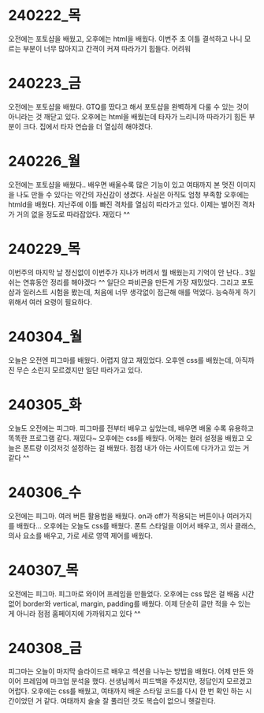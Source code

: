 # 240222_목 #
오전에는 포토샵을 배웠고, 오후에는 html을 배웠다. 
이번주 초 이틀 결석하고 나니 모르는 부분이 너무 많아지고 간격이 커져 
따라가기 힘들다. 
어려워 

# 240223_금 #
오전에는 포토샵을 배웠다. 
GTQ를 땄다고 해서 포토샵을 완벽하게 다룰 수 있는 것이 아니라는 것 깨닫고 있다. 
오후에는 html을 배웠는데 타자가 느리니까 따라가기 힘든 부분이 크다. 
집에서 타자 연습을 더 열심히 해야겠다. 

# 240226_월 #
오전에는 포토샵을 배웠다.. 
배우면 배울수록 많은 기능이 있고 
여태까지 본 멋진 이미지을  나도 만들 수 있다는 
약간의 자신감이 생겼다. 사실은 아직도 엄청 부족함 
오후에는 htmld을 배웠다. 
지난주에 이틀 빠진 격차를 열심히 따라가고 있다. 
이제는 벌어진 격차가 거의 없을 정도로 따라잡았다. 
재밌다 ^^

# 240229_목 #
이번주의 마지막 날
정신없이 이번주가 지나가 버려서 
뭘 배웠는지 기억이 안 난다.. 
3일 쉬는 연휴동안 정리를 해야겠다 ^^ 
일단으 파비콘을 만든게 가장 재밌었다. 
그리고 포토샵과 일러스트 시험을 봤는데, 처음에 너무 생각없이 접근해 
애를 먹었다. 능숙하게 하기 위해서 여러 요령이 필요하다. 

# 240304_월 #
오늘은 오전엔 피그마를 배웠다. 
어렵지 않고 재밌었다. 
오후엔 css를 배웠는데,
아직까진 무슨 소린지 모르겠지만 일단 따라가고 있다. 

# 240305_화 #
오늘도 오전에는 피그마. 
피그마를 전부터 배우고 싶었는데, 
배우면 배울 수록 유용하고 똑똑한 프로그램 같다.
재밌다~ 
오후에는 css를 배웠다. 
어제는 컬러 설정을 배웠고 오늘은 폰트랑 이것저것 설정하는 걸 배웠다. 
점점 내가 아는 사이트에 다가가고 있는 거 같다 ^^

# 240306_수 #
오전에는 피그마. 
여러 버튼 활용법을 배웠다. 
on과 off가 적용되는 버튼이나 
여러가지를 배웠다... 
오후에는 오늘도 css를 배웠다. 
폰트 스타일을 이어서 배우고, 
의사 클래스, 의사 요소를 배우고,
가로 세로 영역 제어를 배웠다. 

# 240307_목 #
오전에는 피그마.
피그마로 와이어 프레임을 만들었다. 
오후에는 css 많은 걸 배움 
시간 없어 
border와 vertical, margin, padding를 배웠다. 
이제 단순히 글만 적을 수 있는게 아니라
점점 홈페이지에 가까워지고 있다 ^^

# 240308_금 #
피그마는 오늘이 마지막 
슬라이드르 배우고 섹션을 나누는 방법을 배웠다. 
어제 만든 와이어 프레임에 마크업 분석을 했다. 
선생님께서 피드백을 주셨지만, 정답인지 모르겠고 어럽다.
오후에는 css를 배웠고, 
여태까지 배운 스타일 코드를 다시 한 번 확인 하는 
시간이었던 거 같다. 
여태까지 술술 잘 풀리던 것도 복습이 없으니
헷갈린다. 

